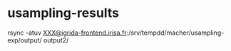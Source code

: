 # usampling-results

rsync -atuv XXX@igrida-frontend.irisa.fr:/srv/tempdd/macher/usampling-exp/output/ output2/